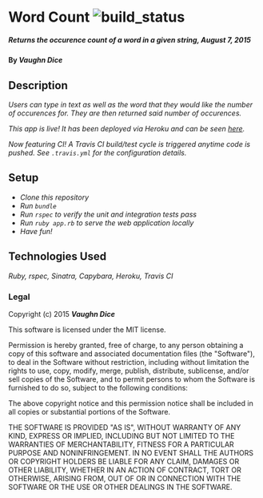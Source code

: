 # Word Count ![build_status](https://travis-ci.org/vdice/epicodus-word_count.svg?branch=travis)

##### _Returns the occurence count of a word in a given string, August 7, 2015_

#### By _**Vaughn Dice**_

## Description

_Users can type in text as well as the word that they would like the number of occurences for.  They are then returned said number of occurences._

_This app is live! It has been deployed via Heroku and can be seen  [here](https://epicodus-word-count.herokuapp.com/)._

_Now featuring CI! A Travis CI build/test cycle is triggered anytime code is pushed. See `.travis.yml` for the configuration details._

## Setup

* _Clone this repository_
* _Run `bundle`_
* _Run `rspec` to verify the unit and integration tests pass_
* _Run `ruby app.rb` to serve the web application locally_
* _Have fun!_

## Technologies Used

_Ruby, rspec, Sinatra, Capybara, Heroku, Travis CI_

### Legal

Copyright (c) 2015 **_Vaughn Dice_**

This software is licensed under the MIT license.

Permission is hereby granted, free of charge, to any person obtaining a copy
of this software and associated documentation files (the "Software"), to deal
in the Software without restriction, including without limitation the rights
to use, copy, modify, merge, publish, distribute, sublicense, and/or sell
copies of the Software, and to permit persons to whom the Software is
furnished to do so, subject to the following conditions:

The above copyright notice and this permission notice shall be included in
all copies or substantial portions of the Software.

THE SOFTWARE IS PROVIDED "AS IS", WITHOUT WARRANTY OF ANY KIND, EXPRESS OR
IMPLIED, INCLUDING BUT NOT LIMITED TO THE WARRANTIES OF MERCHANTABILITY,
FITNESS FOR A PARTICULAR PURPOSE AND NONINFRINGEMENT. IN NO EVENT SHALL THE
AUTHORS OR COPYRIGHT HOLDERS BE LIABLE FOR ANY CLAIM, DAMAGES OR OTHER
LIABILITY, WHETHER IN AN ACTION OF CONTRACT, TORT OR OTHERWISE, ARISING FROM,
OUT OF OR IN CONNECTION WITH THE SOFTWARE OR THE USE OR OTHER DEALINGS IN
THE SOFTWARE.
